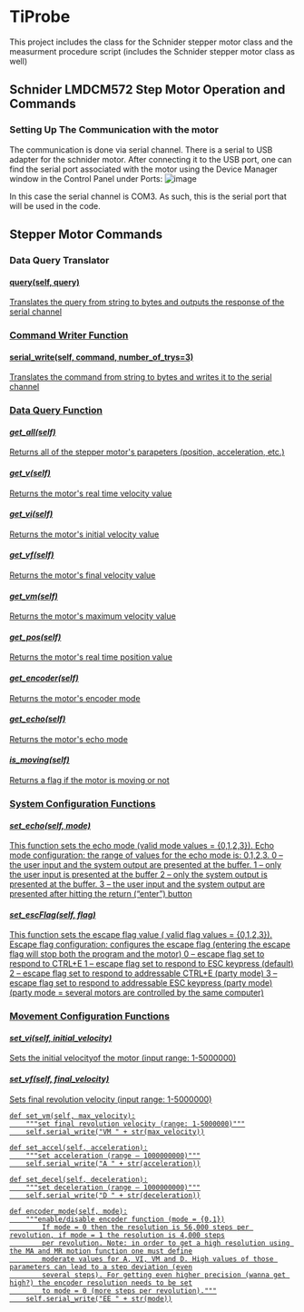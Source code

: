 # TiProbe
This project includes the class for the Schnider stepper motor class and the measurment procedure script (includes the Schnider stepper motor class as well)
## Schnider LMDCM572 Step Motor Operation and Commands
### Setting Up The Communication with the motor
The communication is done via serial channel. There is a serial to USB adapter for the schnider motor. After connecting it to the USB port, one can find the serial port associated with the motor using the Device Manager window in the Control Panel under Ports:
![image](https://github.com/Emn547/TiProbe/assets/29408499/d9eb4d22-46c1-4093-b3a1-e0e517ec2c96)

In this case the serial channel is COM3. As such, this is the serial port that will be used in the code.

## Stepper Motor Commands
### Data Query Translator
#### <u> query(self, query) <u>
Translates the query from string to bytes  and outputs the response of the serial channel

### Command Writer Function
#### serial_write(self, command, number_of_trys=3)
Translates the command from string to bytes and writes it to the serial channel

### Data Query Function
#### *__get_all(self)__*
Returns all of the stepper motor's parapeters (position, acceleration, etc.)
#### *__get_v(self)__*
Returns the motor's real time velocity value
#### *__get_vi(self)__*
Returns the motor's initial velocity value 
#### *__get_vf(self)__*
Returns the motor's final velocity value 
#### *__get_vm(self)__*
Returns the motor's maximum velocity value 
#### *__get_pos(self)__*
Returns the motor's real time position value
#### *__get_encoder(self)__*
Returns the motor's encoder mode
#### *__get_echo(self)__*
Returns the motor's echo mode
#### *__is_moving(self)__*
Returns a flag if the motor is moving or not

### System Configuration Functions
#### *__set_echo(self, mode)__*
This function sets the echo mode (valid mode values = {0,1,2,3}).
Echo mode configuration: the range of values for the echo mode is: 0,1,2,3.
        0 – the user input and the system output are presented at the buffer.
        1 – only the user input is presented at the buffer
        2 – only the system output is presented at the buffer.
        3 – the user input and the system output are presented after hitting the return (“enter”) button

#### *__set_escFlag(self, flag)__*
This function sets the escape flag value ( valid flag values = {0,1,2,3}).
Escape flag configuration: configures the escape flag (entering the escape flag will stop both the program and the motor) 
        0 – escape flag set to respond to CTRL+E 
        1 – escape flag set to respond to ESC keypress (default) 
        2 – escape flag set to respond to addressable CTRL+E (party mode) 
        3 – escape flag set to respond to addressable ESC keypress (party mode) (party mode = several motors are controlled by the same computer)

### Movement Configuration Functions
#### *__set_vi(self, initial_velocity)__*
Sets the initial velocityof the motor (input range: 1-5000000)

#### *__set_vf(self, final_velocity)__*
Sets final revolution velocity (input range: 1-5000000)

    def set_vm(self, max_velocity):
        """set final revolution velocity (range: 1-5000000)"""
        self.serial_write("VM " + str(max_velocity))

    def set_accel(self, acceleration):
        """set acceleration (range – 1000000000)"""
        self.serial_write("A " + str(acceleration))

    def set_decel(self, deceleration):
        """set deceleration (range – 1000000000)"""
        self.serial_write("D " + str(deceleration))

    def encoder_mode(self, mode):
        """enable/disable encoder function (mode = {0,1})
            If mode = 0 then the resolution is 56,000 steps per revolution, if mode = 1 the resolution is 4,000 steps
            per revolution. Note: in order to get a high resolution using the MA and MR motion function one must define
            moderate values for A, VI, VM and D. High values of those parameters can lead to a step deviation (even
            several steps). For getting even higher precision (wanna get high?) the encoder resolution needs to be set
            to mode = 0 (more steps per revolution)."""
        self.serial_write("EE " + str(mode))


        



